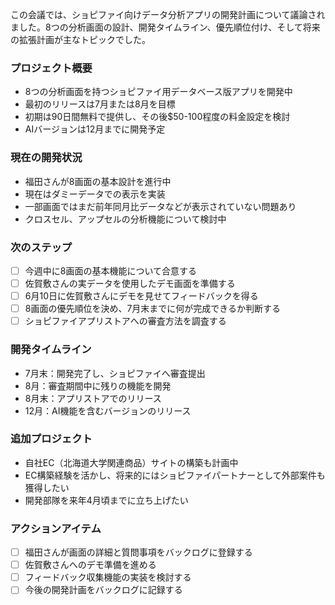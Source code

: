 この会議では、ショピファイ向けデータ分析アプリの開発計画について議論されました。8つの分析画面の設計、開発タイムライン、優先順位付け、そして将来の拡張計画が主なトピックでした。

### プロジェクト概要

- 8つの分析画面を持つショピファイ用データベース版アプリを開発中
- 最初のリリースは7月または8月を目標
- 初期は90日間無料で提供し、その後$50-100程度の料金設定を検討
- AIバージョンは12月までに開発予定

### 現在の開発状況

- 福田さんが8画面の基本設計を進行中
- 現在はダミーデータでの表示を実装
- 一部画面ではまだ前年同月比データなどが表示されていない問題あり
- クロスセル、アップセルの分析機能について検討中

### 次のステップ

- [ ]  今週中に8画面の基本機能について合意する
- [ ]  佐賀敷さんの実データを使用したデモ画面を準備する
- [ ]  6月10日に佐賀敷さんにデモを見せてフィードバックを得る
- [ ]  8画面の優先順位を決め、7月末までに何が完成できるか判断する
- [ ]  ショピファイアプリストアへの審査方法を調査する

### 開発タイムライン

- 7月末：開発完了し、ショピファイへ審査提出
- 8月：審査期間中に残りの機能を開発
- 8月末：アプリストアでのリリース
- 12月：AI機能を含むバージョンのリリース

### 追加プロジェクト

- 自社EC（北海道大学関連商品）サイトの構築も計画中
- EC構築経験を活かし、将来的にはショピファイパートナーとして外部案件も獲得したい
- 開発部隊を来年4月頃までに立ち上げたい

### アクションアイテム

- [ ]  福田さんが画面の詳細と質問事項をバックログに登録する
- [ ]  佐賀敷さんへのデモ準備を進める
- [ ]  フィードバック収集機能の実装を検討する
- [ ]  今後の開発計画をバックログに記録する